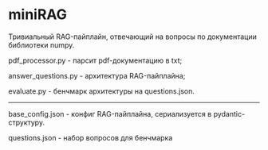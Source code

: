 # miniRAG

Тривиальный RAG-пайплайн, отвечающий на вопросы по документации библиотеки numpy.

pdf_processor.py - парсит pdf-документацию в txt;

answer_questions.py - архитектура RAG-пайплайна;

evaluate.py - бенчмарк архитектуры на questions.json.

------------------------------------------

base_config.json - конфиг RAG-пайплайна, сериализуется в pydantic-структуру.

questions.json - набор вопросов для бенчмарка
